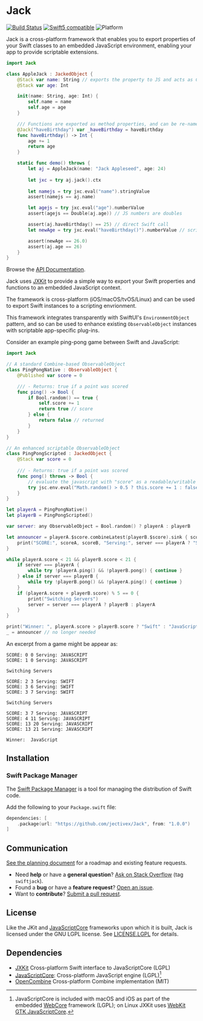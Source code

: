 Jack
========

[![Build Status][GitHubActionBadge]][ActionsLink]
[![Swift5 compatible][Swift5Badge]][Swift5Link] 
![Platform][SwiftPlatforms]
<!-- [![](https://tokei.rs/b1/github/jectivex/Jack)](https://github.com/jectivex/Jack) -->

Jack is a cross-platform framework that enables you to export
properties of your Swift classes to an embedded JavaScript environment,
enabling your app to provide scriptable extensions.

```swift
import Jack

class AppleJack : JackedObject { 
    @Stack var name: String // exports the property to JS and acts as Combine.Published 
    @Stack var age: Int

    init(name: String, age: Int) {
        self.name = name
        self.age = age
    }

    /// Functions are exported as method properties, and can be re-named for export
    @Jack("haveBirthday") var _haveBirthday = haveBirthday
    func haveBirthday() -> Int {
        age += 1
        return age
    }

    static func demo() throws {
        let aj = AppleJack(name: "Jack Appleseed", age: 24)
        
        let jxc = try aj.jack().ctx
        
        let namejs = try jxc.eval("name").stringValue
        assert(namejs == aj.name)

        let agejs = try jxc.eval("age").numberValue
        assert(agejs == Double(aj.age)) // JS numbers are doubles

        assert(aj.haveBirthday() == 25) // direct Swift call
        let newAge = try jxc.eval("haveBirthday()").numberValue // scripted method invocation

        assert(newAge == 26.0)
        assert(aj.age == 26)
    }
}
```

Browse the [API Documentation].

Jack uses [JXKit](https://www.jective.org/JXKit/documentation/jxkit/)
to provide a simple way to export your Swift properties
and functions to an embedded JavaScript context.

The framework is cross-platform (iOS/macOS/tvOS/Linux) and 
can be used to export Swift instances to a scripting envrionment.


This framework integrates transparently with SwiftUI's `EnvironmentObject` pattern, and so can be used to enhance existing `ObservableObject` instances with scriptable app-specific plug-ins.

Consider an example ping-pong game between Swift and JavaScript:

```swift
import Jack

// A standard Combine-based ObservableObject
class PingPongNative : ObservableObject {
    @Published var score = 0

    /// - Returns: true if a point was scored
    func ping() -> Bool {
        if Bool.random() == true {
            self.score += 1
            return true // score
        } else {
            return false // returned
        }
    }
}

// An enhanced scriptable ObservableObject
class PingPongScripted : JackedObject {
    @Stack var score = 0
    
    /// - Returns: true if a point was scored
    func pong() throws -> Bool {
        // evaluate the javascript with "score" as a readable/writable property
        try jsc.env.eval("Math.random() > 0.5 ? this.score += 1 : false").booleanValue
    }
}

let playerA = PingPongNative()
let playerB = PingPongScripted()

var server: any ObservableObject = Bool.random() ? playerA : playerB

let announcer = playerA.$score.combineLatest(playerB.$score).sink { scoreA, scoreB in
    print("SCORE:", scoreA, scoreB, "Serving:", server === playerA ? "SWIFT" : "JAVASCRIPT")
}

while playerA.score < 21 && playerB.score < 21 {
    if server === playerA {
        while try !playerA.ping() && !playerB.pong() { continue }
    } else if server === playerB {
        while try !playerB.pong() && !playerA.ping() { continue }
    }
    if (playerA.score + playerB.score) % 5 == 0 {
        print("Switching Servers")
        server = server === playerA ? playerB : playerA
    }
}

print("Winner: ", playerA.score > playerB.score ? "Swift" : "JavaScript")
_ = announcer // no longer needed

```

An excerpt from a game might be appear as:

```
SCORE: 0 0 Serving: JAVASCRIPT
SCORE: 1 0 Serving: JAVASCRIPT

Switching Servers

SCORE: 2 3 Serving: SWIFT
SCORE: 3 6 Serving: SWIFT
SCORE: 3 7 Serving: SWIFT

Switching Servers

SCORE: 3 7 Serving: JAVASCRIPT
SCORE: 4 11 Serving: JAVASCRIPT
SCORE: 13 20 Serving: JAVASCRIPT
SCORE: 13 21 Serving: JAVASCRIPT

Winner:  JavaScript
```


## Installation

### Swift Package Manager

The [Swift Package Manager][] is a tool for managing the distribution of
Swift code.

Add the following to your `Package.swift` file:

  ```swift
  dependencies: [
      .package(url: "https://github.com/jectivex/Jack", from: "1.0.0")
  ]
  ```

[Swift Package Manager]: https://swift.org/package-manager

## Communication

[See the planning document] for a roadmap and existing feature requests.

 - Need **help** or have a **general question**? [Ask on Stack
   Overflow][] (tag `swiftjack`).
 - Found a **bug** or have a **feature request**? [Open an issue][].
 - Want to **contribute**? [Submit a pull request][].

[See the planning document]: /Documentation/Planning.md
[Read the contributing guidelines]: ./CONTRIBUTING.md#contributing
[Ask on Stack Overflow]: https://stackoverflow.com/questions/tagged/swiftjack
[Open an issue]: https://github.com/jectivex/Jack/issues/new
[Submit a pull request]: https://github.com/jectivex/Jack/fork

## License

Like the JKit and [JavaScriptCore](https://webkit.org/licensing-webkit/) frameworks
upon which it is built, Jack is licensed under the GNU LGPL license.
See [LICENSE.LGPL](LICENSE.LGPL) for details.


## Dependencies

 - [JXKit][] Cross-platform Swift interface to JavaScriptCore (LGPL)
 - [JavaScriptCore][]: Cross-platform JavaScript engine (LGPL)[^1]
 - [OpenCombine][] Cross-platform Combine implementation (MIT)

[^1]: JavaScriptCore is included with macOS and iOS as part of the embedded [WebCore](https://webkit.org/licensing-webkit/) framework (LGPL); on Linux JXKit uses [WebKit GTK JavaScriptCore](https://webkitgtk.org/).


[ProjectLink]: https://github.com/jectivex/Jack
[ActionsLink]: https://github.com/jectivex/Jack/actions
[API Documentation]: https://www.jective.org/Jack/documentation/jack/

[Swift]: https://swift.org/
[OpenCombine]: https://github.com/OpenCombine/OpenCombine
[Jack]: https://github.com/jectivex/Jack
[JXKit]: https://github.com/jectivex/JXKit
[JavaScriptCore]: https://trac.webkit.org/wiki/JavaScriptCore

[GitHubActionBadge]: https://img.shields.io/github/workflow/status/jectivex/Jack/Jack%20CI

[Swift5Badge]: https://img.shields.io/badge/swift-5-orange.svg?style=flat
[Swift5Link]: https://developer.apple.com/swift/
[SwiftPlatforms]: https://img.shields.io/badge/Platforms-macOS%20|%20iOS%20|%20tvOS%20|%20Linux-teal.svg

